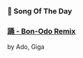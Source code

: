 ### 🎵 Song Of The Day

### [踊 - Bon-Odo Remix](https://open.spotify.com/track/2zs1PUVNJJxMuII48yJke8)

by Ado, Giga
